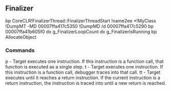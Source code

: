 ## Finalizer
bp CoreCLR!FinalizerThread::FinalizerThreadStart
!name2ee *!MyClass
!DumpMT -MD 00007ffa417c5350
!DumpMD /d 00007ffa417c5290
bp 00007ffa41b605f0
dx g_FinalizerLoopCount
dx g_FinalizerIsRunning
bp AllocateObject

### Commands
p  - Target executes one instruction. If this instruction is a function call, that function is executed as a single step.
t  - Target executes one instruction. If this instruction is a function call, debugger traces into that call.
tt - Target executes until it reaches a return instruction. If the current instruction is a return instruction, the instruction is traced into until a new return is reached.

